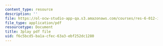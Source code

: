 ```yaml
---
content_type: resource
description: ''
file: https://ol-ocw-studio-app-qa.s3.amazonaws.com/courses/res-6-012-introduction-to-probability-spring-2018/f6c5bcd5ba1acfec63a3ebf252dc1280_xdewLsXI_UQ.pdf
file_type: application/pdf
resourcetype: Document
title: 3play pdf file
uid: f6c5bcd5-ba1a-cfec-63a3-ebf252dc1280
---
```

